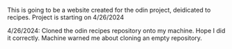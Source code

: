 This is going to be a website created for the odin project, deidicated to recipes.
Project is starting on 4/26/2024

4/26/2024: Cloned the odin recipes repository onto my machine. Hope I did it correctly.
Machine warned me about cloning an empty repository.

